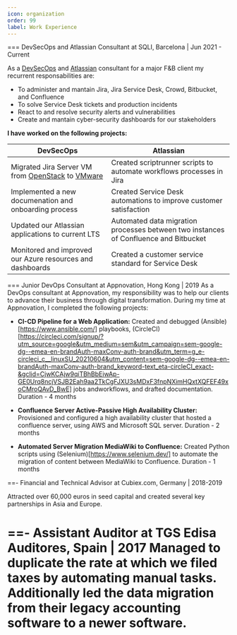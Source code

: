 ```yaml
---
icon: organization
order: 99
label: Work Experience 
---
```


=== DevSecOps and Atlassian Consultant at SQLI, Barcelona | Jun 2021 - Current

As a [DevSecOps](https://www.synopsys.com/glossary/what-is-devsecops.html#:~:text=Definition,in%20the%20software%20delivery%20cycle.) and [Atlassian](https://www.atlassian.com/) consultant for a major F&B client my recurrent responsabilities are:
- To administer and mantain Jira, Jira Service Desk, Crowd, Bitbucket, and Confluence
- To solve Service Desk tickets and production incidents
- React to and resolve security alerts and vulnerabilities 
- Create and mantain cyber-security dashboards for our stakeholders 

**I have worked on the following projects:**

DevSecOps                                                  | Atlassian
---                                                        | ---
 Migrated Jira Server VM from [OpenStack](https://www.openstack.org/) to [VMware](https://www.vmware.com/)         | Created scriptrunner scripts to automate workflows processes in Jira
 Implemented a new documenation and onboarding process     | Created Service Desk automations to improve customer satisfaction
 Updated our Atlassian applications to current LTS         | Automated data migration processes between two instances of Confluence and Bitbucket
 Monitored and improved our Azure resources and dashboards | Created a customer service standard for Service Desk  
 

=== Junior DevOps Consultant at  Appnovation, Hong Kong | 2019
As a DevOps consultant at Appnovation, my responsibility was to help our clients to advance their business through digital transformation. During my time at Appnovation, I completed the following projects:

- **CI-CD Pipeline for a Web Application:**
Created and debugged (Ansible)[https://www.ansible.com/] playbooks, (CircleCI) [https://circleci.com/signup/?utm_source=google&utm_medium=sem&utm_campaign=sem-google-dg--emea-en-brandAuth-maxConv-auth-brand&utm_term=g_e-circleci_c__linuxSU_20210604&utm_content=sem-google-dg--emea-en-brandAuth-maxConv-auth-brand_keyword-text_eta-circleCI_exact-&gclid=CjwKCAjw9qiTBhBbEiwAp-GE0Urq8ncjVSJB2Eah9aa2TkCgFJXU3sMDxF3fnpNXimHQxtXQFEF49xoCMroQAvD_BwE] jobs andworkflows, and drafted documentation. Duration - 4 months

- **Confluence Server Active-Passive High Availability Cluster:**
Provisioned and configured a high availability cluster that hosted a confluence server, using AWS and Microsoft SQL server. Duration - 2 months

- **Automated Server Migration MediaWiki to Confluence:**
Created Python scripts using (Selenium)[https://www.selenium.dev/] to automate the migration of content between MediaWiki to Confluence. Duration - 1 months

==- Financial and Technical Advisor at Cubiex.com, Germany | 2018-2019

Attracted over 60,000 euros in seed capital and created several key partnerships in Asia and Europe.

==- Assistant Auditor at TGS Edisa Auditores, Spain | 2017
Managed to duplicate the rate at which we filed taxes by automating manual tasks. Additionally led the data migration from their legacy accounting software to a newer software.
===


